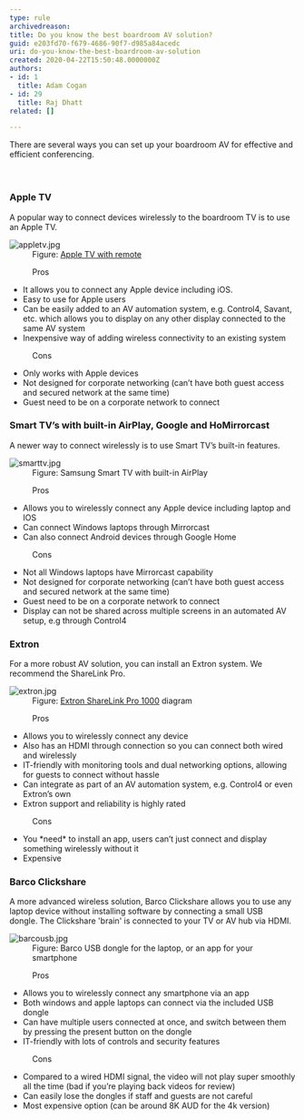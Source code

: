 ```yaml
---
type: rule
archivedreason: 
title: Do you know the best boardroom AV solution?
guid: e203fd70-f679-4686-90f7-d985a84acedc
uri: do-you-know-the-best-boardroom-av-solution
created: 2020-04-22T15:50:48.0000000Z
authors:
- id: 1
  title: Adam Cogan
- id: 29
  title: Raj Dhatt
related: []

---
```



There are several ways you can set up your boardroom AV for effective and efficient conferencing.<br>
<br><excerpt class='endintro'></excerpt><br>
<h3 class="ssw15-rteElement-H3">​Apple TV​​<br></h3><p>A popular way to connect devices wirelessly to the boardroom TV is to use an Apple TV.</p><dl class="image"><dt>
      <img src="/PublishingImages/appletv.jpg" alt="appletv.jpg" />
   </dt><dd>Figure&#58; <a href="https&#58;//www.apple.com/au/apple-tv-4k/">Apple TV with remote</a></dd></dl><dd class="ssw15-rteElement-FigureGood">Pros​<br></dd><p></p><ul><li>It allows you to connect any Apple device including iOS.&#160;</li><li>Easy to use for Apple users</li><li>Can be easily added to an AV automation system, e.g. Control4, Savant, etc. which allows you to display on any other display connected to the same AV system</li><li>Inexpensive way of adding wireless connectivity to an existing system</li></ul><dd class="ssw15-rteElement-FigureBad">Co​​ns</dd><ul><li>Only works with Apple devices</li><li>Not designed for corporate networking (can’t have both guest access and secured network at the same time)</li><li>Guest need to be on a corporate network to connect</li></ul><h3 class="ssw15-rteElement-H3">Smart TV’s with built-in AirPlay, Google and HoMirrorcast</h3>A newer way to connect wirelessly is to use Smart TV’s built-in features.<dl class="image"><dt>
         <img src="/PublishingImages/smarttv.jpg" alt="smarttv.jpg" />
      </dt><dd>Figure&#58; Samsung Smart TV with built-in AirPlay</dd></dl><dd class="ssw15-rteElement-FigureGood">Pros<br></dd><ul><li>Allows you to wirelessly connect any Apple device including laptop and IOS</li><li>Can connect Windows laptops through Mirrorcast</li><li>Can also connect Android devices through Google Home</li></ul><dd class="ssw15-rteElement-FigureBad">Cons<br></dd><ul><li>Not all Windows laptops have Mirrorcast capability</li><li>Not designed for corporate networking (can’t have both guest access and secured network at the same time)</li><li>Guest need to be on a corporate network to connect</li><li>Display can not be shared across multiple screens in an automated AV setup, e.g through Control4</li></ul><h3 class="ssw15-rteElement-H3">Extron​<br></h3><p>For a more robust AV solution, you can install an Extron system. We recommend the ShareLink Pro.</p><dl class="image"><dt>
      <img src="/PublishingImages/extron.jpg" alt="extron.jpg" />
   </dt><dd>Figure&#58; <a href="https&#58;//www.extron.com/article/sharelinkproad">Extron ShareLink Pro 1000​</a> diagram</dd></dl><dd class="ssw15-rteElement-FigureGood">Pros​<br></dd><ul><li>Allows you to wirelessly connect any device</li><li>Also has an HDMI through connection so you can connect both wired and wirelessly</li><li>IT-friendly with monitoring tools and dual networking options, allowing for guests to connect without hassle</li><li>Can integrate as part of an AV automation system, e.g. Control4 or even Extron’s own&#160;</li><li>Extron support and reliability is highly rated</li></ul><dd class="ssw15-rteElement-FigureBad">Cons<br></dd><ul><li>You *need* to install an app, users can’t just connect and display something wirelessly without it</li><li>Expensive<br></li></ul><h3 class="ssw15-rteElement-H3">Barco Clickshare​<br></h3><p>A more advanced wireless solution, Barco Clickshare allows you to use any laptop device without installing software by connecting a small USB dongle.&#160;The Clickshare 'brain'&#160;is connected to your TV or AV hub via HDMI.&#160;</p><dl class="image"><dt>
      <img src="/PublishingImages/barcousb.jpg" alt="barcousb.jpg" />
   </dt><dd>Figure&#58; Barco USB dongle for the laptop, or an app for your smartphone<br></dd></dl><dd class="ssw15-rteElement-FigureGood">Pros​<br></dd><ul><li>Allows you to wirelessly connect any smartphone via an app</li><li>Both windows and apple laptops can connect via the included USB dongle</li><li>Can have multiple users connected at once, and switch between them by pressing the present button on the dongle</li><li>IT-friendly with lots of controls and security features</li></ul><dd class="ssw15-rteElement-FigureBad">Cons​<br></dd><ul><li>Compared to a wired HDMI signal, the video will not play super smoothly all the time (bad if you’re playing back videos for review)</li><li>Can easily lose the dongles if staff and guests are not careful</li><li>Most expensive option (can be around 8K AUD for the 4k version)​<br></li></ul><p></p>


